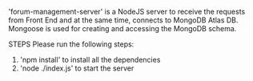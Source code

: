 'forum-management-server' is a NodeJS server to receive the requests from Front End and at the same time, connects to MongoDB Atlas DB. Mongoose is used for creating and accessing the MongoDB schema.

STEPS
Please run the following steps:
1. 'npm install' to install all the dependencies
2. 'node ./index.js' to start the server


